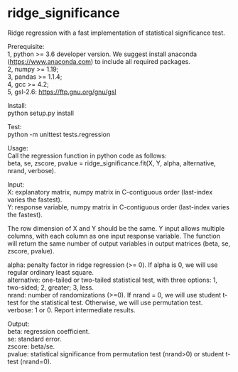 # ridge_significance
Ridge regression with a fast implementation of statistical significance test.

Prerequisite:  
1, python >= 3.6 developer version. We suggest install anaconda (https://www.anaconda.com) to include all required packages.  
2, numpy >= 1.19;  
3, pandas >= 1.1.4;  
4, gcc >= 4.2;  
5, gsl-2.6: https://ftp.gnu.org/gnu/gsl  

Install:  
python setup.py install  

Test:  
python -m unittest tests.regression  

Usage:  
Call the regression function in python code as follows:  
beta, se, zscore, pvalue = ridge_significance.fit(X, Y, alpha, alternative, nrand, verbose). 

Input:  
X: explanatory matrix, numpy matrix in C-contiguous order (last-index varies the fastest).  
Y: response variable, numpy matrix in C-contiguous order (last-index varies the fastest).  

The row dimension of X and Y should be the same. Y input allows multiple columns, with each column as one input response variable. The function will return the same number of output variables in output matrices (beta, se, zscore, pvalue).

alpha: penalty factor in ridge regression (>= 0). If alpha is 0, we will use regular ordinary least square.  
alternative: one-tailed or two-tailed statistical test, with three options: 1, two-sided; 2, greater; 3, less.  
nrand: number of randomizations (>=0). If nrand = 0, we will use student t-test for the statistical test. Otherwise, we will use permutation test.  
verbose: 1 or 0. Report intermediate results.  


Output:  
beta: regression coefficient.  
se: standard error.  
zscore: beta/se.  
pvalue: statistical significance from permutation test (nrand>0) or student t-test (nrand=0).  
